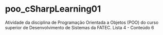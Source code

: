 # poo_cSharpLearning01
Atividade da disciplina de Programação Orientada a Objetos (POO) do curso superior de Desenvolvimento de Sistemas da FATEC. Lista 4 - Conteúdo 6
